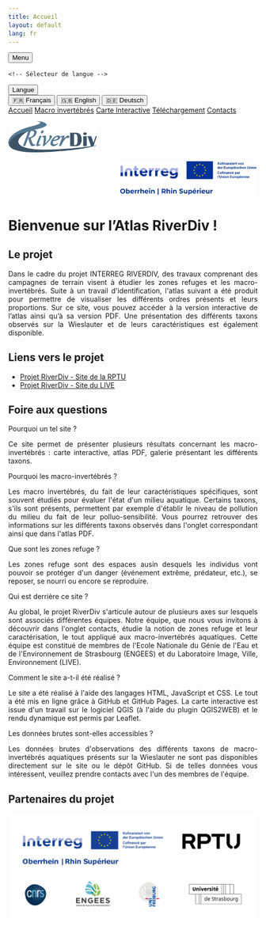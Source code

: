 ```yaml
---
title: Accueil
layout: default
lang: fr
---
```


<link rel="stylesheet" href="{{ '/css/style.css' | relative_url }}">
<link rel="stylesheet" href="https://cdnjs.cloudflare.com/ajax/libs/font-awesome/6.0.0/css/all.min.css">

<div class="header">
<!-- Bouton pour ouvrir/fermer le menu -->
<button id="menu-toggle" class="menu-button">
    <i class="fa fa-bars"></i> Menu
</button>

    <!-- Sélecteur de langue -->
<div id="language-selector" class="language-dropdown">
    <button id="language-button" class="language-button"><i class="fa-solid fa-language"></i> Langue</button>
    <div class="language-options">
        <button class="lang-option" data-lang="fr">🇫🇷 Français</button>
        <button class="lang-option" data-lang="en">🇬🇧 English</button>
        <button class="lang-option" data-lang="de">🇩🇪 Deutsch</button>
    </div>
</div>
</div>

<script src="{{ '/script.js' | relative_url }}"></script>

<!-- Conteneur du menu rétractable -->
<div id="menu" class="tab-container">
    <a href="index" class="tab-button"><i class="fa-solid fa-house"></i> Accueil</a>
    <a href="macroinv" class="tab-button"><i class="fa-solid fa-bug"></i> Macro invertébrés</a>
    <a href="map" class="tab-button"><i class="fa-solid fa-map"></i> Carte Interactive</a>
    <a href="downloads" class="tab-button"><i class="fa-solid fa-floppy-disk"></i> Téléchargement</a>
    <a href="contacts" class="tab-button"><i class="fa-solid fa-address-book"></i> Contacts</a>
</div>

<script>
  document.addEventListener("DOMContentLoaded", function() {
    const menuButton = document.getElementById("menu-toggle");
    const menu = document.getElementById("menu");

    menuButton.addEventListener("click", function() {
        menu.classList.toggle("show");
        menuButton.classList.toggle("active");
    });
});
</script>

<p align="left">
    <img src="images/RD.png" alt="Logo 1" width="180">
</p>

<p align="right">
    <img src="images/Interreg_Rhin_superieur.jpg" alt="Logo 2" width="280">
</p>

<h1 class="translatable" data-key="welcome">Bienvenue sur l’Atlas RiverDiv !</h1>

<h2 class="translatable" data-key="project">Le projet</h2>

<div style="text-align: justify;">
    <p class="translatable" data-key="text1">Dans le cadre du projet INTERREG RIVERDIV, des travaux comprenant des campagnes de terrain visent à étudier les zones refuges et les macro-invertébrés. Suite à un travail d'identification, l'atlas suivant a été produit pour permettre de visualiser les différents ordres présents et leurs proportions. Sur ce site, vous pouvez accéder à la version interactive de l’atlas ainsi qu’à sa version PDF. Une présentation des différents taxons observés sur la Wieslauter et de leurs caractéristiques est également disponible.</p>
</div>

<h2 class="translatable" data-key="links">Liens vers le projet</h2>

- <a href="https://nuw.rptu.de/projekte/riverdiv/" class="translatable" data-key="link1">Projet RiverDiv - Site de la RPTU</a>
- <a href="https://live.unistra.fr/recherches/hydrosystemes/projets/liste-des-projets/projet-interreg-riverdiv" class="translatable" data-key="link2">Projet RiverDiv - Site du LIVE</a>

<h2 class="translatable" data-key="faq">Foire aux questions</h2>

<section id="faq">
    <div class="faq-item">
        <div class="faq-question"><i class="fa-solid fa-chevron-right"></i><p class="translatable" data-key="q1">Pourquoi un tel site ?</p></div>
        <div class="faq-answer" style="text-align: justify;"><p class="translatable" data-key="r1">Ce site permet de présenter plusieurs résultats concernant les macro-invertébrés : carte interactive, atlas PDF, galerie présentant les différents taxons.</p></div>
    </div>
    <div class="faq-item">
        <div class="faq-question"><i class="fa-solid fa-chevron-right"></i><p class="translatable" data-key="q2">Pourquoi les macro-invertébrés ?</p></div>
        <div class="faq-answer" style="text-align: justify;"><p class="translatable" data-key="r2">Les macro invertébrés, du fait de leur caractéristiques spécifiques, sont souvent étudiés pour évaluer l'état d'un milieu aquatique. Certains taxons, s'ils sont présents, permettent par exemple d'établir le niveau de pollution du milieu du fait de leur polluo-sensibilité. Vous pourrez retrouver des informations sur les différents taxons observés dans l'onglet correspondant ainsi que dans l'atlas PDF.</p></div>
    </div>
    <div class="faq-item">
        <div class="faq-question"><i class="fa-solid fa-chevron-right"></i><p class="translatable" data-key="q3">Que sont les zones refuge ?</p></div>
        <div class="faq-answer" style="text-align: justify;"><p class="translatable" data-key="r3">Les zones refuge sont des espaces ausin desquels les individus vont pouvoir se protéger d'un danger (événement extrême, prédateur, etc.), se reposer, se nourri ou encore se reproduire.</p></div>
    </div>
    <div class="faq-item">
        <div class="faq-question"><i class="fa-solid fa-chevron-right"></i><p class="translatable" data-key="q4">Qui est derrière ce site ?</p></div>
        <div class="faq-answer" style="text-align: justify;"><p class="translatable" data-key="r4">Au global, le projet RiverDiv s'articule autour de plusieurs axes sur lesquels sont associés différentes équipes. Notre équipe, que nous vous invitons à découvrir dans l'onglet contacts, étudie la notion de zones refuge et leur caractérisation, le tout appliqué aux macro-invertébrés aquatiques. Cette équipe est constitué de membres de l'Ecole Nationale du Génie de l'Eau et de l'Environnement de Strasbourg (ENGEES) et du Laboratoire Image, Ville, Environnement (LIVE).</p></div>
    </div>
    <div class="faq-item">
        <div class="faq-question"><i class="fa-solid fa-chevron-right"></i><p class="translatable" data-key="q5">Comment le site a-t-il été réalisé ?</p></div>
        <div class="faq-answer" style="text-align: justify;"><p class="translatable" data-key="r5">Le site a été réalisé à l'aide des langages HTML, JavaScript et CSS. Le tout a été mis en ligne grâce à GitHub et GitHub Pages. La carte interactive est issue d'un travail sur le logiciel QGIS (à l'aide du plugin QGIS2WEB) et le rendu dynamique est permis par Leaflet.</p></div>
    </div>
    <div class="faq-item">
        <div class="faq-question"><i class="fa-solid fa-chevron-right"></i><p class="translatable" data-key="q6">Les données brutes sont-elles accessibles ?</p></div>
        <div class="faq-answer" style="text-align: justify;"><p class="translatable" data-key="r6">Les données brutes d'observations des différents taxons de macro-invertébrés aquatiques présents sur la Wieslauter ne sont pas disponibles directement sur le site ou le dépôt GitHub. Si de telles données vous intéressent, veuillez prendre contacts avec l'un des membres de l'équipe.</p></div>
    </div>
</section>

<script>
    document.querySelectorAll('.faq-question').forEach(item => {
        item.addEventListener('click', () => {
            let answer = item.nextElementSibling;
            let icon = item.querySelector('i');
            answer.classList.toggle('open');
            icon.classList.toggle('fa-chevron-right');
            icon.classList.toggle('fa-chevron-down');
        });
    });
</script>

<h2 class="translatable" data-key="partners">Partenaires du projet</h2>
<p align="center">
    <img src="images/Logos.png" alt="Logo 3" width="800">
</p>
